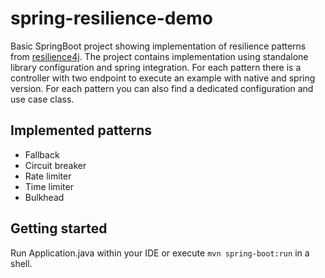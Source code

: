 # spring-resilience-demo
Basic SpringBoot project showing implementation of resilience patterns from [resilience4j](https://github.com/resilience4j/resilience4j).
The project contains implementation using standalone library configuration and spring integration.
For each pattern there is a controller with two endpoint to execute an example with native and spring version. For each pattern you can also find a dedicated configuration and use case class.

## Implemented patterns
- Fallback
- Circuit breaker
- Rate limiter
- Time limiter
- Bulkhead

## Getting started
Run Application.java within your IDE or execute `mvn spring-boot:run` in a shell.
